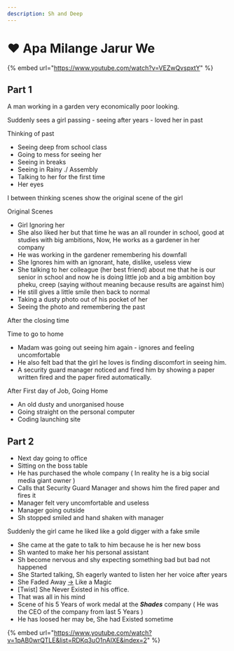 ```yaml
---
description: Sh and Deep
---
```


# ❤️ Apa Milange Jarur We

{% embed url="https://www.youtube.com/watch?v=VEZwQvspxtY" %}



## Part 1

A man working in a garden very economically poor looking.

Suddenly sees a girl passing - seeing after years - loved her in past&#x20;

Thinking of past

* Seeing deep from school class
* Going to mess for seeing her
* Seeing in breaks
* Seeing in Rainy ./ Assembly
* Talking to her for the first time
* Her eyes

I between thinking scenes show the original scene of the girl



Original Scenes

* Girl Ignoring her
* She also liked her but that time he was an all rounder in school, good at studies with big ambitions, Now, He works as a gardener in her company
* He was working in the gardener remembering his downfall
* She Ignores him with an ignorant, hate, dislike, useless view
* She talking to her colleague (her best friend) about me that he is our senior in school and now he is doing little job and a big ambition boy pheku, creep (saying without meaning because results are against him)
* He still gives a little smile then back to normal&#x20;
* Taking a dusty photo out of his pocket of her
* Seeing the photo and remembering the past



After the closing time

Time to go to home

* Madam was going out seeing him again - ignores and feeling uncomfortable
* He also felt bad that the girl he loves is finding discomfort in seeing him.
* A security guard manager noticed and fired him by showing a paper written fired and the paper fired automatically.



After First day of Job, Going Home

* An old dusty and unorganised house
* Going straight on the personal computer
* Coding launching site&#x20;



&#x20;

## Part 2

* Next day going to office&#x20;
* Sitting on the boss table
* He has purchased the whole company ( In reality he is a big social media giant owner )
* Calls that Security Guard Manager and shows him the fired paper and fires it
* Manager felt very uncomfortable and useless
* Manager going outside
* Sh stopped smiled and hand shaken with manager



Suddenly the girl came he liked like a gold digger with a fake smile

* She came at the gate to talk to him because he is her new boss
* Sh wanted to make her his personal assistant
* Sh become nervous and shy expecting something bad but bad not happened
* She Started talking, Sh eagerly wanted to listen her her voice after years
* She Faded Away [->](https://www.youtube.com/watch?v=t1WEwB1JNLo\&list=RDKq3uO1nAIXE\&index=3) Like a Magic
* \[Twist] She Never Existed in his office.
* That was all in his mind
* Scene of his 5 Years of work medal at the _**Shades**_ company ( He was the CEO of the company from last 5 Years )
* He has loosed her may be, She had Existed sometime































{% embed url="https://www.youtube.com/watch?v=1pAB0wrQTLE&list=RDKq3uO1nAIXE&index=2" %}













